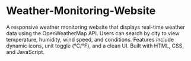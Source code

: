 # Weather-Monitoring-Website
A responsive weather monitoring website that displays real-time weather data using the OpenWeatherMap API. Users can search by city to view temperature, humidity, wind speed, and conditions. Features include dynamic icons, unit toggle (°C/°F), and a clean UI. Built with HTML, CSS, and JavaScript.
